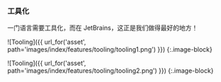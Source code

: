 ### 工具化

一门语言需要工具化，而在 JetBrains，这正是我们做得最好的地方！

![Tooling]({{ url_for('asset', path='images/index/features/tooling/tooling1.png') }})
{:.image-block}

![Tooling]({{ url_for('asset', path='images/index/features/tooling/tooling2.png') }})
{:.image-block}
